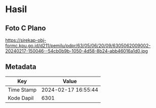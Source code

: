 # Hasil

## Foto C Plano

https://sirekap-obj-formc.kpu.go.id/d211/pemilu/pdpr/63/05/06/20/09/6305062009002-20240217-150046--54cb0b9b-1050-4d58-8b24-abb46016a1d0.jpg


## Metadata

| Key        | Value               |
| ---------- | ------------------- |
| Time Stamp | 2024-02-17 16:55:44 |
| Kode Dapil | 6301                |



